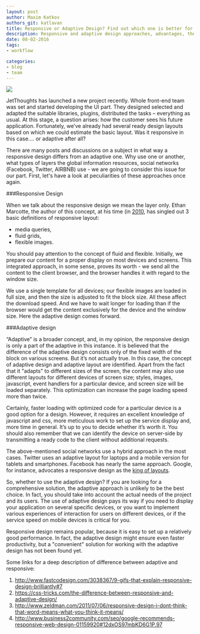 ```yaml
---
layout: post
author: Maxim Katkov
authors_git: katlavan
title: Responsive or Adaptive Design? Find out which one is better for you
description: Responsive and adaptive design approaches, advantages, the cases to use.
date: 08-02-2016
tags:
- workflow

categories:
- blog
- team
---
```


<img src="https://cloud.githubusercontent.com/assets/5908100/12886497/57db9f42-ce76-11e5-9930-c8cd7bbd4a58.jpg" class="left" style="margin-right: 1em;" />




JetThoughts has launched a new project recently. Whole front-end team was set and started developing the UI part. They designed selected and adapted the suitable libraries, plugins, distributed the tasks – everything as usual. At this stage, a question arises: how the customer sees his future application.  Fortunately, we’ve already had several ready design layouts based on which we could estimate the basic layout. Was it responsive in this case.... or adaptive after all?

There are many posts and discussions on a subject in what way a responsive design differs from an adaptive one. Why use one or another, what types of layers the global information resources, social networks (Facebook, Twitter, AIRBNB) use - we are going to consider this issue for our part. First, let's have a look at peculiarities of these approaches once again.

<!--cut-->

###Responsive Design 

When we talk about the responsive design we mean the layer only. Ethan Marcotte, the author of this concept, at his time (in [2010](http://alistapart.com/article/responsive-web-design), has singled out 3 basic definitions of responsive layout:
- media queries, 
- fluid grids, 
- flexible images.
 

You should pay attention to the concept of fluid and flexible. Initially, we prepare our content for a proper display on most devices and screens. This integrated approach, in some sense, proves its worth - we send all the content to the client browser, and the browser handles it with regard to the window size. 

We use a single template for all devices; our flexible images are loaded in full size, and then the size is adjusted to fit the block size. All these affect the download speed. And we have to wait longer for loading than if the browser would get the content exclusively for the device and the window size. Here the adaptive design comes forward.

###Adaptive design

“Adaptive” is a broader concept, and, in my opinion, the responsive design is only a part of the adaptive in this instance. It is believed that the difference of the adaptive design consists only of the fixed width of the block on various screens. But it’s not actually true. In this case, the concept of adaptive design and adaptive layout are identified. Apart from the fact that it "adapts" to different sizes of the screen, the content may also use different layouts for different devices of screen size; styles, images, javascript, event handlers for a particular device, and screen size will be loaded separately. This optimization can increase the page loading speed more than twice.
	
Certainly, faster loading with optimized code for a particular device is a good option for a design. However, it requires an excellent knowledge of javascript and css, more meticulous work to set up the service display and, more time in general. It’s up to you to decide whether it’s worth it. You should also remember that we can identify the device on server-side by transmitting a ready code to the client without additional requests.

The above-mentioned social networks use a hybrid approach in the most cases. Twitter uses an adaptive layout for laptops and a mobile version for tablets and smartphones. Facebook has nearly the same approach. Google, for instance, advocates a responsive design as the [king of layouts](http://www.socialmediatoday.com/technology-data/2015-02-18/why-google-recommends-responsive-web-design). 

So, whether to use the adaptive design? If you are looking for a comprehensive solution, the adaptive approach is unlikely to be the best choice. In fact, you should take into account the actual needs of the project and its users. The use of adaptive design pays its way if you need to display your application on several specific devices, or you want to implement various experiences of interaction for users on different devices, or if the service speed on mobile devices is critical for you.

Responsive design remains popular, because it is easy to set up a relatively good performance. In fact, the adaptive design might ensure even faster productivity, but a "convenient" solution for working with the adaptive design has not been found yet. 


Some links for a deep description of difference between adaptive and responsive:

1. http://www.fastcodesign.com/3038367/9-gifs-that-explain-responsive-design-brilliantly#7
2. https://css-tricks.com/the-difference-between-responsive-and-adaptive-design/
3. http://www.zeldman.com/2011/07/06/responsive-design-i-dont-think-that-word-means-what-you-think-it-means/
4. http://www.business2community.com/seo/google-recommends-responsive-web-design-01159920#12dxOS97mbKD6G1P.97



